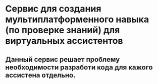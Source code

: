 # Сервис для создания мультиплатформенного навыка (по проверке знаний) для виртуальных ассистентов

## Данный сервис  решает проблему необходимости разработи кода для кажого ассистена отдельно.
